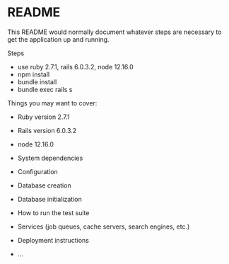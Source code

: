 # README

This README would normally document whatever steps are necessary to get the
application up and running.

Steps
* use ruby 2.7.1, rails 6.0.3.2, node 12.16.0
* npm install
* bundle install
* bundle exec rails s

Things you may want to cover:

* Ruby version 2.7.1

* Rails version 6.0.3.2

* node 12.16.0

* System dependencies

* Configuration

* Database creation

* Database initialization

* How to run the test suite

* Services (job queues, cache servers, search engines, etc.)

* Deployment instructions

* ...
